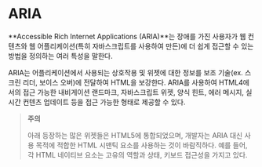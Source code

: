 # ARIA

**Accessible Rich Internet Applications (ARIA)**는 장애를 가진 사용자가 웹 컨텐츠와 웹 어플리케이션(특히 자바스크립트를 사용하여 만든)에 더 쉽게 접근할 수 있는 방법을 정의하는 여러 특성을 말한다.

ARIA는 어플리케이션에서 사용되는 상호작용 및 위젯에 대한 정보를 보조 기술(ex. 스크린 리더, 보이스 오버)에 전달하여 HTML을 보강한다. ARIA를 사용하여 HTML4에서의 접근 가능한 내비게이션 랜드마크, 자바스크립트 위젯, 양식 힌트, 에러 메시지, 실시간 컨텐츠 업데이트 등을 접근 가능한 형태로 제공할 수 있다.

>  **주의**
>
> 아래 등장하는 많은 위젯들은 HTML5에 통합되었으며, 개발자는 ARIA 대신 사용 목적에 적합한 HTML 시맨틱 요소를 사용하는 것이 바람직하다. 예를 들어, 각 HTML 네이티브 요소는 고유의 역할과 상태, 키보드 접근성을 가지고 있다.

